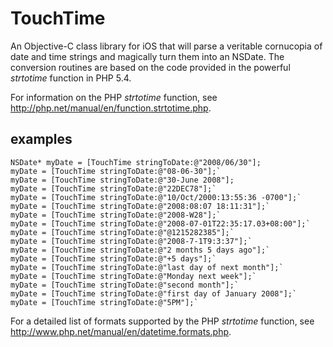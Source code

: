# TouchTime

An Objective-C class library for iOS that will parse a veritable cornucopia of date and time strings and magically turn them into an NSDate. The conversion routines are based on the code provided in the powerful _strtotime_ function in PHP 5.4.

For information on the PHP _strtotime_ function, see http://php.net/manual/en/function.strtotime.php.

## examples

    NSDate* myDate = [TouchTime stringToDate:@"2008/06/30"];
    myDate = [TouchTime stringToDate:@"08-06-30"];`
    myDate = [TouchTime stringToDate:@"30-June 2008"];
    myDate = [TouchTime stringToDate:@"22DEC78"];`
    myDate = [TouchTime stringToDate:@"10/Oct/2000:13:55:36 -0700"];`
    myDate = [TouchTime stringToDate:@"2008:08:07 18:11:31"];`
    myDate = [TouchTime stringToDate:@"2008-W28"];`
    myDate = [TouchTime stringToDate:@"2008-07-01T22:35:17.03+08:00"];`
    myDate = [TouchTime stringToDate:@"@1215282385"];`
    myDate = [TouchTime stringToDate:@"2008-7-1T9:3:37"];`
    myDate = [TouchTime stringToDate:@"2 months 5 days ago"];`
    myDate = [TouchTime stringToDate:@"+5 days"];`
    myDate = [TouchTime stringToDate:@"last day of next month"];`
    myDate = [TouchTime stringToDate:@"Monday next week"];`
    myDate = [TouchTime stringToDate:@"second month"];`
    myDate = [TouchTime stringToDate:@"first day of January 2008"];`
    myDate = [TouchTime stringToDate:@"5PM"];`

For a detailed list of formats supported by the PHP _strtotime_ function, see http://www.php.net/manual/en/datetime.formats.php.